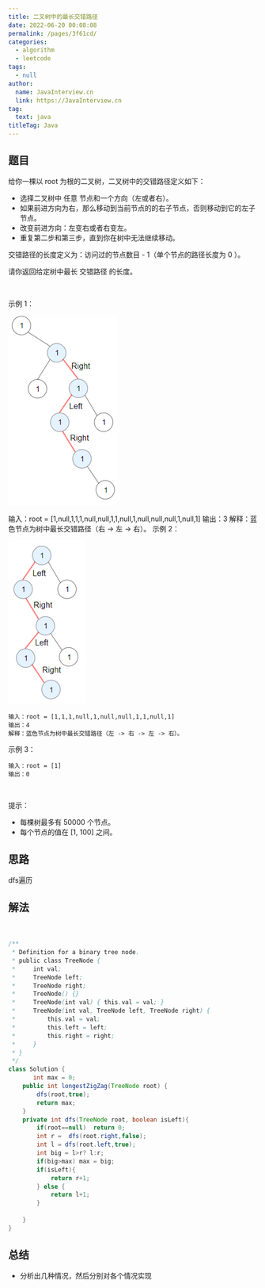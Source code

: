 ```yaml
---
title: 二叉树中的最长交错路径
date: 2022-06-20 00:08:08
permalink: /pages/3f61cd/
categories: 
  - algorithm
  - leetcode
tags: 
  - null
author: 
  name: JavaInterview.cn
  link: https://JavaInterview.cn
tag: 
  text: java
titleTag: Java
---
```



## 题目
给你一棵以 root 为根的二叉树，二叉树中的交错路径定义如下：

- 选择二叉树中 任意 节点和一个方向（左或者右）。
- 如果前进方向为右，那么移动到当前节点的的右子节点，否则移动到它的左子节点。
- 改变前进方向：左变右或者右变左。
- 重复第二步和第三步，直到你在树中无法继续移动。

交错路径的长度定义为：访问过的节点数目 - 1（单个节点的路径长度为 0 ）。

请你返回给定树中最长 交错路径 的长度。

 

示例 1：

![](/media/pictures/leetcode/sample_1_1702.png)

输入：root = [1,null,1,1,1,null,null,1,1,null,1,null,null,null,1,null,1]
输出：3
解释：蓝色节点为树中最长交错路径（右 -> 左 -> 右）。
示例 2：

![](/media/pictures/leetcode/sample_2_1702.png)

    输入：root = [1,1,1,null,1,null,null,1,1,null,1]
    输出：4
    解释：蓝色节点为树中最长交错路径（左 -> 右 -> 左 -> 右）。
示例 3：

    输入：root = [1]
    输出：0
 

提示：

- 每棵树最多有 50000 个节点。
- 每个节点的值在 [1, 100] 之间。


## 思路

dfs遍历

## 解法
```java


/**
 * Definition for a binary tree node.
 * public class TreeNode {
 *     int val;
 *     TreeNode left;
 *     TreeNode right;
 *     TreeNode() {}
 *     TreeNode(int val) { this.val = val; }
 *     TreeNode(int val, TreeNode left, TreeNode right) {
 *         this.val = val;
 *         this.left = left;
 *         this.right = right;
 *     }
 * }
 */
class Solution {
       int max = 0;
    public int longestZigZag(TreeNode root) {
        dfs(root,true);
        return max;
    }
    private int dfs(TreeNode root, boolean isLeft){
        if(root==null)  return 0;
        int r =  dfs(root.right,false);
        int l = dfs(root.left,true);
        int big = l>r? l:r;
        if(big>max) max = big;
        if(isLeft){
            return r+1;
        } else {
            return l+1;
        }

    }
}
```

## 总结

- 分析出几种情况，然后分别对各个情况实现 
